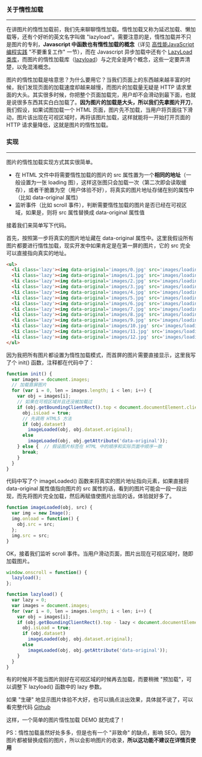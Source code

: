 ### 关于惰性加载 

***

在讲图片的惰性加载前，我们先来聊聊惰性加载。惰性加载又称为延迟加载、懒加载等，还有个好听的英文名字叫做 "lazyload"。需要注意的是，惰性加载并不只是图片的专利，**Javascript 中函数也有惰性加载的概念**（详见 [高性能JavaScript 编程实践](http://www.cnblogs.com/zichi/p/4658303.html) "不要重复工作" 一节），而在 Javascript 异步加载中还有个 [LazyLoad类库](https://github.com/rgrove/lazyload)，而图片的惰性加载库（[lazyload](https://plugins.jquery.com/lazyload/)）与之完全是两个概念，这些一定要弄清楚，以免混淆概念。

图片的惰性加载是啥意思？为什么要用它？当我们页面上的东西越来越丰富的时候，我们发现页面的加载速度却越来越慢，而图片的加载量无疑是 HTTP 请求里面的大头。其实很多时候，你把整个页面加载完，用户却不会滑动到最下面，也就是说很多东西其实白白加载了。**因为图片的加载是大头，所以我们先拿图片开刀**，我们假设，如果试图加载一个 HTML 页面，图片先不加载，当用户将页面往下滑动，图片该出现在可视区域时，再将该图片加载，这样就能将一开始打开页面的 HTTP 请求量降低，这就是图片的惰性加载。


### 实现 

***

图片的惰性加载实现方式其实很简单。

- 在 HTML 文件中将需要惰性加载的图片的 src 属性置为一个**相同的地址**（一般设置为一张 loading 图），这样这张图只会加载一次（第二次即会读取缓存），或者干脆置为空（用户体验不好），将真实的图片地址存储在别的属性中（比如 data-original 属性)
- 监听事件（比如 scroll 事件），判断需要惰性加载的图片是否已经在可视区域，如果是，则将 src 属性替换成 data-original 属性值

接着我们来简单写下代码。

首先，按照第一步将真实的图片地址藏在 data-original 属性中。这里我假设所有图片都要进行惰性加载，现实开发中如果肯定是在第一屏的图片，它的 src 完全可以直接指向真实的地址。

```html
<ul>
  <li class='lazy'><img data-original='images/0.jpg' src='images/loading.gif'/></li>
  <li class='lazy'><img data-original='images/1.jpg' src='images/loading.gif'/></li>
  <li class='lazy'><img data-original='images/2.jpg' src='images/loading.gif'/></li>
  <li class='lazy'><img data-original='images/3.jpg' src='images/loading.gif'/></li>
  <li class='lazy'><img data-original='images/4.jpg' src='images/loading.gif'/></li>
  <li class='lazy'><img data-original='images/5.jpg' src='images/loading.gif'/></li>
  <li class='lazy'><img data-original='images/6.jpg' src='images/loading.gif'/></li>
  <li class='lazy'><img data-original='images/7.jpg' src='images/loading.gif'/></li>
  <li class='lazy'><img data-original='images/8.jpg' src='images/loading.gif'/></li>
  <li class='lazy'><img data-original='images/9.jpg' src='images/loading.gif'/></li>
  <li class='lazy'><img data-original='images/10.jpg' src='images/loading.gif'/></li>
  <li class='lazy'><img data-original='images/11.jpg' src='images/loading.gif'/></li>
  <li class='lazy'><img data-original='images/12.jpg' src='images/loading.gif'/></li>
</ul>
```

因为我把所有图片都设置为惰性加载模式，而首屏的图片需要直接显示，这里我写了个 init() 函数，注释都在代码中了：

```js
function init() {
  var images = document.images;
  // 加载首屏图片
  for (var i = 0, len = images.length; i < len; i++) {
    var obj = images[i];
    // 如果在可视区域并且还没被加载过
    if (obj.getBoundingClientRect().top < document.documentElement.clientHeight && !obj.isLoad) {
      obj.isLoad = true;
      // 先调用 HTML5 方法
      if (obj.dataset) 
        imageLoaded(obj, obj.dataset.original);
      else 
        imageLoaded(obj, obj.getAttribute('data-original'));
    } else {  // 假设图片标签在 HTML 中的顺序和实际页面中顺序一致
      break;
    }
  }
}
```

代码中写了个 imageLoaded() 函数来将真实的图片地址指向元素，如果直接将 data-original 属性值指向图片的 src 属性的话，看到的图片可能会一段一段出现，而先将图片完全加载，然后再赋值使图片出现的话，体验就好多了。

```js
function imageLoaded(obj, src) {
  var img = new Image();
  img.onload = function() {
    obj.src = src;
  };
  img.src = src;
}
```

OK，接着我们监听 scroll 事件。当用户滑动页面，图片出现在可视区域时，随即加载图片。

```js
window.onscroll = function() {
  lazyload();
};

function lazyload() {
  var lazy = 0;
  var images = document.images;
  for (var i = 0, len = images.length; i < len; i++) {
    var obj = images[i];
    if (obj.getBoundingClientRect().top - lazy < document.documentElement.clientHeight && !obj.isLoad) {
      obj.isLoad = true;
      if (obj.dataset) 
        imageLoaded(obj, obj.dataset.original);
      else 
        imageLoaded(obj, obj.getAttribute('data-original'));
    }
  }
}
```

有的时候并不能当图片刚好在可视区域的时候再去加载，而要稍微 "预加载"，可以调整下 lazyload() 函数中的 lazy 参数。

如果 "生硬" 地显示图片体验不大好，也可以搞点淡出效果，具体就不说了，可以看完整代码 [Github](https://github.com/hanzichi/hanzichi.github.io/tree/master/2015/picture-lazyload)

这样，一个简单的图片惰性加载 DEMO 就完成了！

PS：惰性加载虽然好处多多，但是也有一个 "非致命" 的缺点，影响 SEO。因为图片都被替换成假的图片，所以会影响图片的收录，**所以这功能不建议在详情页使用**